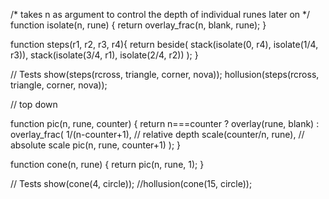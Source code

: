 /* takes n as argument to control the depth of
individual runes later on */
function isolate(n, rune) {
    return overlay_frac(n, blank, rune);
}

function steps(r1, r2, r3, r4){
    return beside(
        stack(isolate(0, r4), isolate(1/4, r3)),
        stack(isolate(3/4, r1), isolate(2/4, r2))
        );
}


// Tests
show(steps(rcross, triangle, corner, nova));
hollusion(steps(rcross, triangle, corner, nova));

// top down 

function pic(n, rune, counter) {
    return n===counter
    ? overlay(rune, blank)
    : overlay_frac(
        1/(n-counter+1), // relative depth
        scale(counter/n, rune), // absolute scale
        pic(n, rune, counter+1)
        );
}

function cone(n, rune) {
    return pic(n, rune, 1);
}

// Tests
show(cone(4, circle));
//hollusion(cone(15, circle));